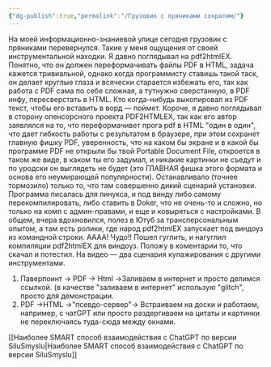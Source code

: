 ```yaml
---
{"dg-publish":true,"permalink":"/Грузовик с пряниками сократим/"}
---
```



На моей информационно-знаниевой улице сегодня грузовик с пряниками перевернулся. Такие у меня ощущения от своей инструментальной находки. Я давно поглядывал на pdf2htmlEX. Понятно, что он должен переформачивать файлы PDF в HTML, задача кажется тривиальной, однако когда программисту ставишь такой таск, он делает круглые глаза и всячески старается избежать его, так как работа с PDF сама по себе сложная, а тутнужно сверстанную, в PDF инфу, пересверстать в HTML. Кто когда-нибудь выкопировал из PDF текст, чтобы его вставить в ворд — поймет. 
Короче, я давно поглядывал в сторону опенсорсного проекта  PDF2HTMLEX, так как его автор заявлялся на то, что переформачивет прога pdf  в HTML "один в один", что дает гибкость работы с результатом в браузере, при этом сохранет главную фишку PDF, уверенность, что на каком бы экране и в какой бы программе PDF  не открыли бы твой Portable Document File, откроется в таком же виде, в каком ты его задумал, и никакие картинки не съедут и по уродски он выглядеть не будет (это ГЛАВНАЯ фишка этого формата и основа его неумирающей популярности). 
Останавливало (точнее тормозило) только то, что там совершенно дикий сценарий установки. Программа писалась для линукса, и под винду либо самому перекомпилировать, либо ставить в Doker, что не очень-то и сложно, но только на комп с админ-правами, и еще и ковыряться с настройками. В общем, вчера вдохновился, полез в Ютуб за трансперсональным опытом, а там есть ролики, где народ  pdf2htmlEX запускает под виндоуз из командной строки. АААА! Чудо!! Пошел гуглить, и нагуглил компиляции pdf2htmlEX для виндоуз. Положу в коментарии то, что скачал и потестил. На видео — два сценария купажирования с другими инструментами.
1. Паверпоинт -> PDF -> Html ->Заливаем в интернет и просто делимся ссылкой. (в качестве "заливаем в интернет" использую "glitch", просто для демонстрации.
2. PDF ->HTML ->"псевдо-сервер"-> Встраиваем на доски и работаем, например, с чатGPT или просто раздергиваем на цитаты и картинки не переключаясь туда-сюда между окнами.

[[Наиболее SMART способ взаимодействия с ChatGPT по версии SiluSmyslu\|Наиболее SMART способ взаимодействия с ChatGPT по версии SiluSmyslu]]